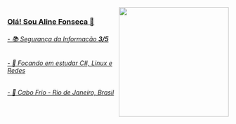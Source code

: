 <div>
  
  <a href="https://github.com/SILVAroots">
    
<img height=250 align="right" src="https://github-readme-stats.vercel.app/api?username=SILVAroots&count_private=true&show_icons=true&theme=tokyonight"/>

</div>

### Olá! Sou Aline Fonseca 👋

###### - 📚 Segurança da Informação <b>3/5</b>
###### - 📝 Focando em estudar C#, Linux e Redes
###### - 📍 Cabo Frio - Rio de Janeiro, Brasil


  

